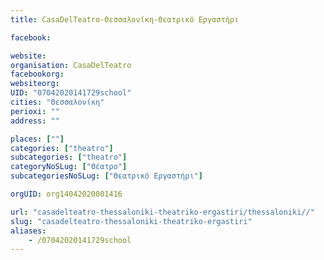 ```yaml
---
title: CasaDelTeatro-Θεσσαλονίκη-Θεατρικό Εργαστήρι

facebook:

website:
organisation: CasaDelTeatro
facebookorg:
websiteorg:
UID: "07042020141729school"
cities: "Θεσσαλονίκη"
perioxi: ""
address: ""

places: [""]
categories: ["theatro"]
subcategories: ["theatro"]
categoryNoSLug: ["Θέατρο"]
subcategoriesNoSLug: ["Θεατρικό Εργαστήρι"]

orgUID: org14042020001416

url: "casadelteatro-thessaloniki-theatriko-ergastiri/thessaloniki//"
slug: "casadelteatro-thessaloniki-theatriko-ergastiri"
aliases:
    - /07042020141729school
---
```





